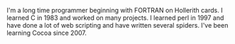 I'm a long time programmer beginning with FORTRAN on Hollerith cards.  I learned C in 1983 and worked on many projects.  I learned perl in 1997 and have done a lot of web scripting and have written several spiders.  I've been learning Cocoa since 2007.